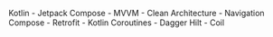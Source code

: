 Kotlin - Jetpack Compose - MVVM - Clean Architecture - Navigation Compose - Retrofit - Kotlin Coroutines - Dagger Hilt - Coil
